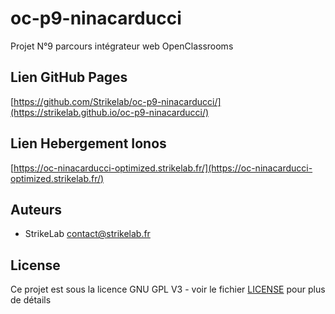 # oc-p9-ninacarducci
 Projet N°9 parcours intégrateur web OpenClassrooms
## Lien GitHub Pages

[https://github.com/Strikelab/oc-p9-ninacarducci/](https://strikelab.github.io/oc-p9-ninacarducci/)

## Lien Hebergement Ionos
[https://oc-ninacarducci-optimized.strikelab.fr/](https://oc-ninacarducci-optimized.strikelab.fr/)

## Auteurs

- StrikeLab contact@strikelab.fr

## License

Ce projet est sous la licence GNU GPL V3 - voir le fichier [LICENSE](LICENSE) pour plus de détails
